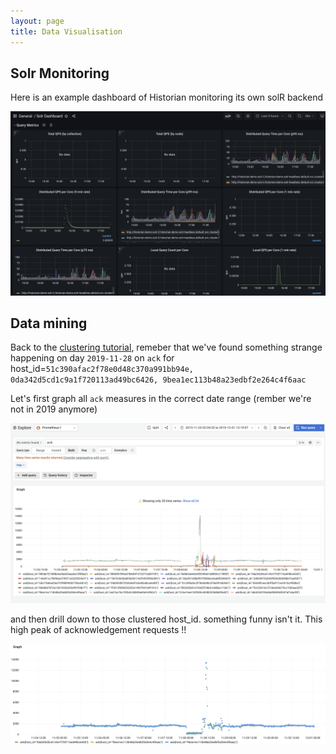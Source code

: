 ```yaml
---
layout: page
title: Data Visualisation
---
```



## Solr Monitoring
Here is an example dashboard of Historian monitoring its own solR backend

![dataviz with grafana](../assets/images/dataviz.png)

## Data mining

Back to the [clustering tutorial](clustering), remeber that we've found something strange happening on day `2019-11-28` on `ack` for host_id=`51c390afac2f78e0d48c370a991bb94e, 0da342d5cd1c9a1f720113ad49bc6426, 9bea1ec113b48a23edbf2e264c4f6aac` 

Let's first graph all `ack` measures in the correct date range (rember we're not in 2019 anymore)

![acks](../assets/images/acks.png)

and then drill down to those clustered host_id. something funny isn't it. This high peak of acknowledgement requests !!

![clusters](../assets/images/acks-clusters.png)